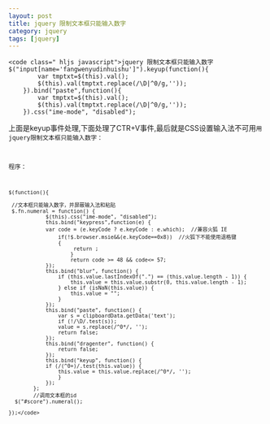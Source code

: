 ```yaml
---
layout: post
title: jquery 限制文本框只能输入数字
category: jquery
tags: [jquery]
---
```




    <code class=" hljs javascript">jquery 限制文本框只能输入数字
    $("input[name='fangwenyudinhuishu']").keyup(function(){       
            var tmptxt=$(this).val();       
            $(this).val(tmptxt.replace(/\D|^0/g,''));       
        }).bind("paste",function(){       
            var tmptxt=$(this).val();       
            $(this).val(tmptxt.replace(/\D|^0/g,''));       
        }).css("ime-mode", "disabled");

上面是keyup事件处理,下面处理了CTR+V事件,最后就是CSS设置输入法不可用</code><code class=" hljs javascript">用jquery限制文本框只能输入数字：    

程序：    

    $(function(){    

     //文本框只能输入数字，并屏蔽输入法和粘贴 
     $.fn.numeral = function() {       
                $(this).css("ime-mode", "disabled");       
                this.bind("keypress",function(e) {       
                var code = (e.keyCode ? e.keyCode : e.which);  //兼容火狐 IE 
                    if(!$.browser.msie&&(e.keyCode==0x8))  //火狐下不能使用退格键 
                    {       
                         return ;       
                        }       
                        return code >= 48 && code<= 57;       
                });       
                this.bind("blur", function() {       
                    if (this.value.lastIndexOf(".") == (this.value.length - 1)) {       
                        this.value = this.value.substr(0, this.value.length - 1);       
                    } else if (isNaN(this.value)) {       
                        this.value = "";       
                    }       
                });       
                this.bind("paste", function() {       
                    var s = clipboardData.getData('text');       
                    if (!/\D/.test(s));       
                    value = s.replace(/^0*/, '');       
                    return false;       
                });       
                this.bind("dragenter", function() {       
                    return false;       
                });       
                this.bind("keyup", function() {       
                if (/(^0+)/.test(this.value)) {       
                    this.value = this.value.replace(/^0*/, '');       
                    }       
                });       
            };      
            //调用文本框的id 
      $("#score").numeral();     
    
    });</code> 

 

 
